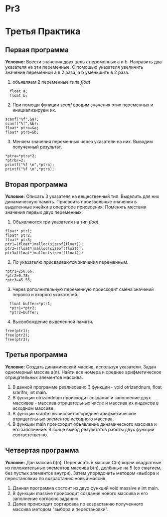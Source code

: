 # Pr3
# Третья Практика
## Первая программа 
__Условие:__
Ввести значения двух целых переменных a и b. Направить два указателя на эти переменные. С помощью указателя увеличить значение переменной a в 2 раза, а b уменьшить в 2 раза.
1. объявляем 2 переменные типа _float_
```
  float a;
  float b;
  ```
  2. При помощи функции _scanf_ вводим значения этих переменных и инициализируем их.
  ```
  scanf("%f",&a);
  scanf("%f",&b);
  float* ptra=&a;
  float* ptrb=&b;
  ```
  3. Меняем значения переменных через указатели на них. Выводим полученный результат.
  ```
  *ptra=*ptra*2;
  *ptrb/=2;
  printf("%f \n",*ptra);
  printf("%f \n",*ptrb);
  ```
  ## Вторая программа
  __Условие:__
 Описать 3 указателя на вещественный тип. Выделить для них динамическую память. Присвоить произвольные значения в выделенные ячейки в операторе присвоения. Поменять местами значения первых двух переменных.
 1. Объявляются три указателя на тип _float_. 
 ```
float* ptr1;
 float* ptr2;
 float* ptr3;
 ptr1=(float*)malloc(sizeof(float));
 ptr2=(float*)malloc(sizeof(float));
 ptr3=(float*)malloc(sizeof(float));
  ```
  2. По указателю присваиваются значения переменным.
  ```
  *ptr1=256.66;
  *ptr2=0.78;
  *ptr3=45.55;
  ```
  3. Через дополнительную переменную происходит смена значений первого и второго указателей.
```
  float buffer=*ptr1;
  *ptr1=*ptr2;
  *ptr2=buffer;
  ```
  4. Высвобождение выделенной памяти.
  ```
  free(ptr1);
  free(ptr2);
  free(ptr3);
  ```
  ## Третья программа
  __Условие:__
Создать динамический массив, используя указатели. Задан одномерный массив a(n). Найти все номера и среднее арифметическое отрицательных элементов массива.
  1. В данной программе реализовано 3 функции - void otrizandnum, float srarifm, int main.
  2. В функции otrizandnum происходит создание и заполнение двух массивов - массива отрицательных числе и массива их индексов в исходном массиве.
  3. В функции srarifm вычисляется среднее арифметическое отрицательных элементов исходного массива.
  4. В функции main происходит объявление динамического массива и его заполнение.
В конце вывод результатов работы двух функций соответственно.
  ## Четвертая программа
__Условие:__  Дан массив b(n). Переписать в массив C(n) корни квадратные из положительных элементов массива b(n), делённые на 5 (со сжатием, без пустых элементов внутри). Затем упорядочить методом «выбора и перестановки» по возрастанию новый массив.
1. Данная программа состоит из двух функций void massive и int main.
2. В функции massive происходит создание нового массива и его заполнение согласно заданию.
3. Далее происходит сортировка по возрастанию полученного массива методом "выбора и перестановки". 

